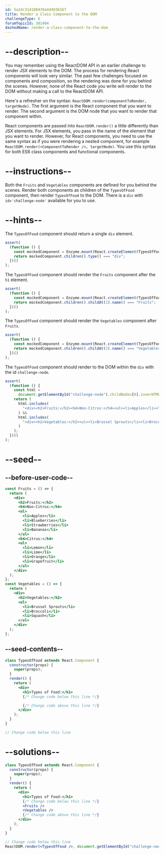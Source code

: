 ```yaml
---
id: 5a24c314108439a4d4036167
title: Render a Class Component to the DOM
challengeType: 6
forumTopicId: 301404
dashedName: render-a-class-component-to-the-dom
---
```


# --description--

You may remember using the ReactDOM API in an earlier challenge to render JSX elements to the DOM. The process for rendering React components will look very similar. The past few challenges focused on components and composition, so the rendering was done for you behind the scenes. However, none of the React code you write will render to the DOM without making a call to the ReactDOM API.

Here's a refresher on the syntax: `ReactDOM.render(componentToRender, targetNode)`. The first argument is the React component that you want to render. The second argument is the DOM node that you want to render that component within.

React components are passed into `ReactDOM.render()` a little differently than JSX elements. For JSX elements, you pass in the name of the element that you want to render. However, for React components, you need to use the same syntax as if you were rendering a nested component, for example `ReactDOM.render(<ComponentToRender />, targetNode)`. You use this syntax for both ES6 class components and functional components.

# --instructions--

Both the `Fruits` and `Vegetables` components are defined for you behind the scenes. Render both components as children of the `TypesOfFood` component, then render `TypesOfFood` to the DOM. There is a `div` with `id='challenge-node'` available for you to use.

# --hints--

The `TypesOfFood` component should return a single `div` element.

```js
assert(
  (function () {
    const mockedComponent = Enzyme.mount(React.createElement(TypesOfFood));
    return mockedComponent.children().type() === "div";
  })()
);
```

The `TypesOfFood` component should render the `Fruits` component after the `h1` element.

```js
assert(
  (function () {
    const mockedComponent = Enzyme.mount(React.createElement(TypesOfFood));
    return mockedComponent.children().childAt(1).name() === "Fruits";
  })()
);
```

The `TypesOfFood` component should render the `Vegetables` component after `Fruits`.

```js
assert(
  (function () {
    const mockedComponent = Enzyme.mount(React.createElement(TypesOfFood));
    return mockedComponent.children().childAt(2).name() === "Vegetables";
  })()
);
```

The `TypesOfFood` component should render to the DOM within the `div` with the id `challenge-node`.

```js
assert(
  (function () {
    const html =
      document.getElementById("challenge-node").childNodes[0].innerHTML;
    return (
      html.includes(
        "<div><h2>Fruits:</h2><h4>Non-Citrus:</h4><ul><li>Apples</li><li>Blueberries</li><li>Strawberries</li><li>Bananas</li></ul><h4>Citrus:</h4><ul><li>Lemon</li><li>Lime</li><li>Orange</li><li>Grapefruit</li></ul></div>"
      ) &&
      html.includes(
        "<div><h2>Vegetables:</h2><ul><li>Brussel Sprouts</li><li>Broccoli</li><li>Squash</li></ul></div>"
      )
    );
  })()
);
```

# --seed--

## --before-user-code--

```jsx
const Fruits = () => {
  return (
    <div>
      <h2>Fruits:</h2>
      <h4>Non-Citrus:</h4>
      <ul>
        <li>Apples</li>
        <li>Blueberries</li>
        <li>Strawberries</li>
        <li>Bananas</li>
      </ul>
      <h4>Citrus:</h4>
      <ul>
        <li>Lemon</li>
        <li>Lime</li>
        <li>Orange</li>
        <li>Grapefruit</li>
      </ul>
    </div>
  );
};
const Vegetables = () => {
  return (
    <div>
      <h2>Vegetables:</h2>
      <ul>
        <li>Brussel Sprouts</li>
        <li>Broccoli</li>
        <li>Squash</li>
      </ul>
    </div>
  );
};
```

## --seed-contents--

```jsx
class TypesOfFood extends React.Component {
  constructor(props) {
    super(props);
  }
  render() {
    return (
      <div>
        <h1>Types of Food:</h1>
        {/* Change code below this line */}

        {/* Change code above this line */}
      </div>
    );
  }
}

// Change code below this line
```

# --solutions--

```jsx
class TypesOfFood extends React.Component {
  constructor(props) {
    super(props);
  }
  render() {
    return (
      <div>
        <h1>Types of Food:</h1>
        {/* Change code below this line */}
        <Fruits />
        <Vegetables />
        {/* Change code above this line */}
      </div>
    );
  }
}

// Change code below this line
ReactDOM.render(<TypesOfFood />, document.getElementById("challenge-node"));
```
